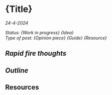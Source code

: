 # {Title}

*24-4-2024*

_Status: {Work in progress} {Idea}_  
_Type of post: {Opinion piece} {Guide} {Resource}_

## *Rapid fire thoughts*

## *Outline*

## Resources
